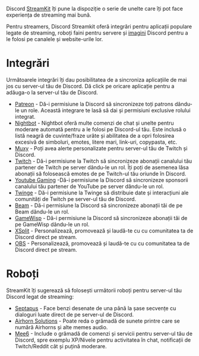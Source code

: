 <!-- TITLE: [RO] Discord StreamKit -->

Discord [StreamKit](https://discordapp.com/streamkit) îți pune la dispoziție o serie de unelte care îți pot face experiența de streaming mai bună. 

Pentru streamers, Discord Streamkit oferă integrări pentru aplicații populare legate de streaming, roboți faini pentru servere și [imagini](https://cdn.discordapp.com/streamkit.zip) Discord pentru a le folosi pe canalele și website-urile lor.

# Integrări

Următoarele integrări îți dau posibilitatea de a sincroniza aplicațiile de mai jos cu server-ul tău de Discord. Dă click pe oricare aplicație pentru a adăuga-o la server-ul tău de Discord.

- [Patreon](https://patreon.zendesk.com/hc/en-us/articles/213552323-How-do-I-set-up-Discord-rewards-?utm_medium=partnerships&utm_source=zendesk&utm_campaign=discord0913) - Dă-i permisiune la Discord să sincronizeze toți patrons dându-le un role. Această integrare te lasă să dai și permisiuni exclusive rolului integrat.
- [Nightbot](https://beta.nightbot.tv/integrations) - Nightbot oferă multe comenzi de chat și unelte pentru moderare automată pentru a le folosi pe Discord-ul tău. Este inclusă o listă neagră de cuvinte/fraze urâte și abilitatea de a opri folosirea excesivă de simboluri, emotes, litere mari, link-uri, copypasta, etc. 
- [Muxy](http://u.muxy.io/dashboard/connections) - Poți avea alerte personalizate pentru server-ul tău de Twitch și Discord.
- [Twitch](https://support.discordapp.com/hc/en-us/articles/212112068-Twitch-Integration-FAQ) - Dă-i permisiune la Twitch să sincronizeze abonații canalului tău partener de Twitch pe server dându-le un rol. Îți poți de asemenea lăsa abonații să folosească emotes de pe Twitch-ul tău oriunde în Discord. 
- [Youtube Gaming](https://support.discordapp.com/hc/en-us/articles/215162978-Youtube-Gaming-Integration-FAQ) -Dă-i permisiune la Discord să sincronizeze sponsorii canalului tău partener de YouTube pe server dându-le un rol. 
- [Twinge](http://www.twinge.tv/sys/discord) - Dă-i permisiune la Twinge să distribuie date și interacțiuni ale comunități de Twitch pe server-ul tău de Discord. 
- [Beam](https://watchbeam.zendesk.com/hc/en-us/articles/211272063-Discord-Chat) - Dă-i permisiune la Discord să sincronizeze abonații tăi de pe Beam dându-le un rol. 
- [GameWisp](https://gamewisp.zendesk.com/hc/en-us/articles/222644768) - Dă-i permisiune la Discord să sincronizeze abonații tăi de pe GameWisp dându-le un rol.
- [XSplit](https://streamkit.discordapp.com/overlay) - Personalizează, promovează și laudă-te cu cu comunitatea ta de Discord direct pe stream. 
- [OBS](https://streamkit.discordapp.com/overlay) - Personalizează, promovează și laudă-te cu cu comunitatea ta de Discord direct pe stream.

# Roboți

 StreamKit îți sugerează să folosești următorii roboți pentru server-ul tău Discord legat de streaming:

- [Septapus](http://septapus.com/) - Face benzi desenate de una până la șase secvențe cu dialoguri luate direct de pe server-ul de Discord.
- [Airhorn Solutions](https://airhorn.solutions/) - Poate reda o grămadă de sunete printre care se numără Airhorns și alte memes audio.
- [Mee6](http://mee6.xyz/) - Include o grămadă de comenzi și servicii pentru server-ul tău de Discord, spre exemplu XP/Nivele pentru activitatea în chat, notificații de Twitch/Reddit cât și puțină moderare.
